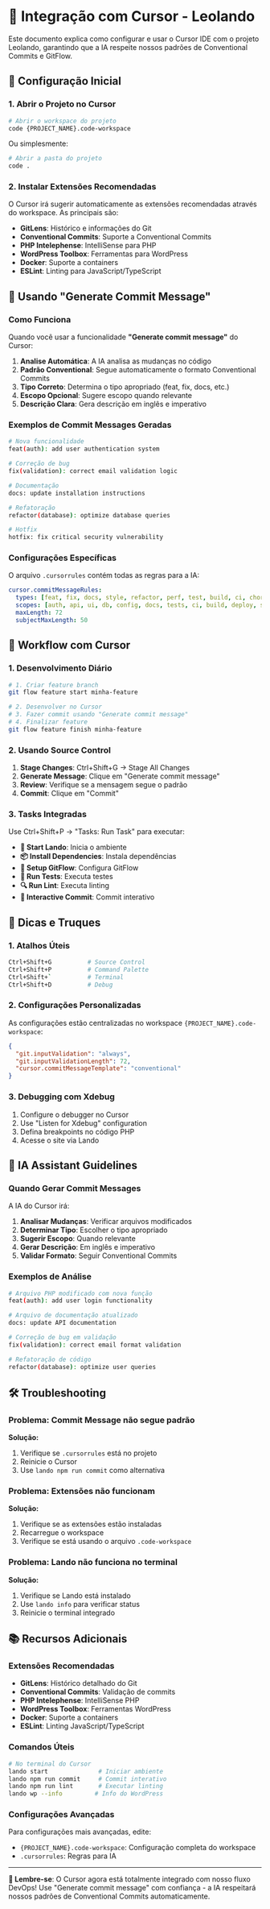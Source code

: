 # 🎯 Integração com Cursor - Leolando

Este documento explica como configurar e usar o Cursor IDE com o projeto Leolando, garantindo que a IA respeite nossos padrões de Conventional Commits e GitFlow.

## 🚀 Configuração Inicial

### **1. Abrir o Projeto no Cursor**

```bash
# Abrir o workspace do projeto
code {PROJECT_NAME}.code-workspace
```

Ou simplesmente:
```bash
# Abrir a pasta do projeto
code .
```

### **2. Instalar Extensões Recomendadas**

O Cursor irá sugerir automaticamente as extensões recomendadas através do workspace. As principais são:

- **GitLens**: Histórico e informações do Git
- **Conventional Commits**: Suporte a Conventional Commits
- **PHP Intelephense**: IntelliSense para PHP
- **WordPress Toolbox**: Ferramentas para WordPress
- **Docker**: Suporte a containers
- **ESLint**: Linting para JavaScript/TypeScript

## 📝 Usando "Generate Commit Message"

### **Como Funciona**

Quando você usar a funcionalidade **"Generate commit message"** do Cursor:

1. **Analise Automática**: A IA analisa as mudanças no código
2. **Padrão Conventional**: Segue automaticamente o formato Conventional Commits
3. **Tipo Correto**: Determina o tipo apropriado (feat, fix, docs, etc.)
4. **Escopo Opcional**: Sugere escopo quando relevante
5. **Descrição Clara**: Gera descrição em inglês e imperativo

### **Exemplos de Commit Messages Geradas**

```bash
# Nova funcionalidade
feat(auth): add user authentication system

# Correção de bug
fix(validation): correct email validation logic

# Documentação
docs: update installation instructions

# Refatoração
refactor(database): optimize database queries

# Hotfix
hotfix: fix critical security vulnerability
```

### **Configurações Específicas**

O arquivo `.cursorrules` contém todas as regras para a IA:

```yaml
cursor.commitMessageRules:
  types: [feat, fix, docs, style, refactor, perf, test, build, ci, chore, revert, wip, hotfix]
  scopes: [auth, api, ui, db, config, docs, tests, ci, build, deploy, security, performance, wordpress, lando]
  maxLength: 72
  subjectMaxLength: 50
```

## 🔧 Workflow com Cursor

### **1. Desenvolvimento Diário**

```bash
# 1. Criar feature branch
git flow feature start minha-feature

# 2. Desenvolver no Cursor
# 3. Fazer commit usando "Generate commit message"
# 4. Finalizar feature
git flow feature finish minha-feature
```

### **2. Usando Source Control**

1. **Stage Changes**: Ctrl+Shift+G → Stage All Changes
2. **Generate Message**: Clique em "Generate commit message"
3. **Review**: Verifique se a mensagem segue o padrão
4. **Commit**: Clique em "Commit"

### **3. Tasks Integradas**

Use Ctrl+Shift+P → "Tasks: Run Task" para executar:

- **🚀 Start Lando**: Inicia o ambiente
- **📦 Install Dependencies**: Instala dependências
- **🔧 Setup GitFlow**: Configura GitFlow
- **🧪 Run Tests**: Executa testes
- **🔍 Run Lint**: Executa linting
- **📝 Interactive Commit**: Commit interativo

## 🎯 Dicas e Truques

### **1. Atalhos Úteis**

```bash
Ctrl+Shift+G          # Source Control
Ctrl+Shift+P          # Command Palette
Ctrl+Shift+`          # Terminal
Ctrl+Shift+D          # Debug
```

### **2. Configurações Personalizadas**

As configurações estão centralizadas no workspace `{PROJECT_NAME}.code-workspace`:

```json
{
  "git.inputValidation": "always",
  "git.inputValidationLength": 72,
  "cursor.commitMessageTemplate": "conventional"
}
```

### **3. Debugging com Xdebug**

1. Configure o debugger no Cursor
2. Use "Listen for Xdebug" configuration
3. Defina breakpoints no código PHP
4. Acesse o site via Lando

## 🤖 IA Assistant Guidelines

### **Quando Gerar Commit Messages**

A IA do Cursor irá:

1. **Analisar Mudanças**: Verificar arquivos modificados
2. **Determinar Tipo**: Escolher o tipo apropriado
3. **Sugerir Escopo**: Quando relevante
4. **Gerar Descrição**: Em inglês e imperativo
5. **Validar Formato**: Seguir Conventional Commits

### **Exemplos de Análise**

```bash
# Arquivo PHP modificado com nova função
feat(auth): add user login functionality

# Arquivo de documentação atualizado
docs: update API documentation

# Correção de bug em validação
fix(validation): correct email format validation

# Refatoração de código
refactor(database): optimize user queries
```

## 🛠️ Troubleshooting

### **Problema: Commit Message não segue padrão**

**Solução:**
1. Verifique se `.cursorrules` está no projeto
2. Reinicie o Cursor
3. Use `lando npm run commit` como alternativa

### **Problema: Extensões não funcionam**

**Solução:**
1. Verifique se as extensões estão instaladas
2. Recarregue o workspace
3. Verifique se está usando o arquivo `.code-workspace`

### **Problema: Lando não funciona no terminal**

**Solução:**
1. Verifique se Lando está instalado
2. Use `lando info` para verificar status
3. Reinicie o terminal integrado

## 📚 Recursos Adicionais

### **Extensões Recomendadas**

- **GitLens**: Histórico detalhado do Git
- **Conventional Commits**: Validação de commits
- **PHP Intelephense**: IntelliSense PHP
- **WordPress Toolbox**: Ferramentas WordPress
- **Docker**: Suporte a containers
- **ESLint**: Linting JavaScript/TypeScript

### **Comandos Úteis**

```bash
# No terminal do Cursor
lando start              # Iniciar ambiente
lando npm run commit     # Commit interativo
lando npm run lint       # Executar linting
lando wp --info         # Info do WordPress
```

### **Configurações Avançadas**

Para configurações mais avançadas, edite:

- `{PROJECT_NAME}.code-workspace`: Configuração completa do workspace
- `.cursorrules`: Regras para IA

---

**🎯 Lembre-se**: O Cursor agora está totalmente integrado com nosso fluxo DevOps! Use "Generate commit message" com confiança - a IA respeitará nossos padrões de Conventional Commits automaticamente.